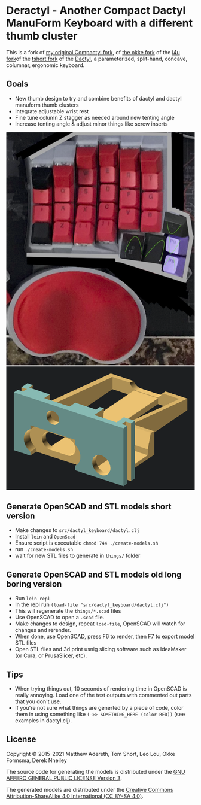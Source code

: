 # Deractyl - Another Compact Dactyl ManuForm Keyboard with a different thumb cluster

This is a fork of [my original Compactyl fork](https://github.com/dereknheiley/dactyl-manuform-tight/), of [the okke fork](https://github.com/okke-formsma/dactyl-manuform-tight) of the [l4u fork](https://github.com/l4u/dactyl-manuform-mini-keyboard)of the [tshort fork](https://github.com/tshort/dactyl-keyboard) of the [Dactyl](https://github.com/adereth/dactyl-keyboard), a parameterized, split-hand, concave, columnar, ergonomic keyboard.

## Goals
- New thumb design to try and combine benefits of dactyl and dactyl manuform thumb clusters
- Integrate adjustable wrist rest
- Fine tune column Z stagger as needed around new tenting angle
- Increase tenting angle & adjust minor things like screw inserts

![](deractyl.png)
![](elite-c_trrs_reset_holder.png)

## Generate OpenSCAD and STL models short version
* Make changes to `src/dactyl_keyboard/dactyl.clj`
* Install `lein` and `OpenScad`
* Ensure script is executable `chmod 744 ./create-models.sh`
* run `./create-models.sh`
* wait for new STL files to generate in `things/` folder

## Generate OpenSCAD and STL models old long boring version

* Run `lein repl`
* In the repl run `(load-file "src/dactyl_keyboard/dactyl.clj")`
* This will regenerate the `things/*.scad` files
* Use OpenSCAD to open a `.scad` file.
* Make changes to design, repeat `load-file`, OpenSCAD will watch for changes and rerender.
* When done, use OpenSCAD, press F6 to render, then F7 to export model STL files
* Open STL files and 3d print usnig slicing software such as IdeaMaker (or Cura, or PrusaSlicer, etc).


## Tips

* When trying things out, 10 seconds of rendering time in OpenSCAD is really annoying. Load one of the test outputs with commented out parts that you don't use.
* If you're not sure what things are generted by a piece of code, color them in using something like
`(->> SOMETHING_HERE (color RED))` (see examples in dactyl.clj).

## License

Copyright © 2015-2021 Matthew Adereth, Tom Short, Leo Lou, Okke Formsma, Derek Nheiley

The source code for generating the models is distributed under the [GNU AFFERO GENERAL PUBLIC LICENSE Version 3](LICENSE).

The generated models are distributed under the [Creative Commons Attribution-ShareAlike 4.0 International (CC BY-SA 4.0)](LICENSE-models).
